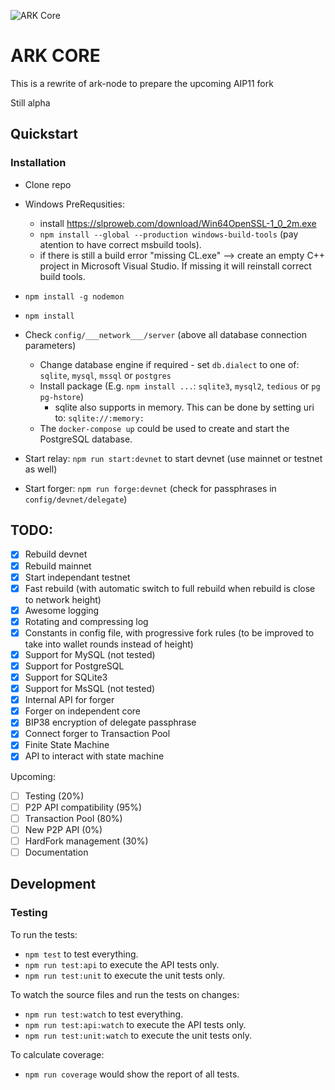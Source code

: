 ![ARK Core](https://i.imgur.com/1aP6F2o.png)

# ARK CORE
This is a rewrite of ark-node to prepare the upcoming AIP11 fork

Still alpha

## Quickstart

### Installation
- Clone repo
- Windows PreRequsities:
  - install https://slproweb.com/download/Win64OpenSSL-1_0_2m.exe
  - `npm install --global --production windows-build-tools` (pay atention to have correct msbuild tools).
  - if there is still a build error "missing CL.exe" --> create an empty C++ project in Microsoft Visual Studio. If missing it will reinstall correct build tools.

- `npm install -g nodemon`
- `npm install`
- Check `config/___network___/server` (above all database connection parameters)
  - Change database engine if required - set `db.dialect` to one of: `sqlite`, `mysql`, `mssql` or `postgres`
  - Install package (E.g. `npm install ...`: `sqlite3`, `mysql2`, `tedious` or `pg pg-hstore`)
    - sqlite also supports in memory. This can be done by setting uri to: `sqlite://:memory:`
  - The `docker-compose up` could be used to create and start the PostgreSQL database.
- Start relay: `npm run start:devnet` to start devnet (use mainnet or testnet as well)
- Start forger: `npm run forge:devnet` (check for passphrases in `config/devnet/delegate`)

## TODO:

  - [x] Rebuild devnet
  - [x] Rebuild mainnet
  - [x] Start independant testnet
  - [x] Fast rebuild (with automatic switch to full rebuild when rebuild is close to network height)
  - [x] Awesome logging
  - [x] Rotating and compressing log
  - [x] Constants in config file, with progressive fork rules (to be improved to take into wallet rounds instead of height)
  - [x] Support for MySQL (not tested)
  - [x] Support for PostgreSQL
  - [x] Support for SQLite3
  - [x] Support for MsSQL (not tested)
  - [x] Internal API for forger
  - [x] Forger on independent core
  - [x] BIP38 encryption of delegate passphrase
  - [x] Connect forger to Transaction Pool
  - [x] Finite State Machine
  - [x] API to interact with state machine

Upcoming:
  - [ ] Testing (20%)
  - [ ] P2P API compatibility (95%)
  - [ ] Transaction Pool (80%)
  - [ ] New P2P API (0%)
  - [ ] HardFork management (30%)
  - [ ] Documentation

## Development

### Testing

To run the tests:
 - `npm test` to test everything.
 - `npm run test:api` to execute the API tests only.
 - `npm run test:unit` to execute the unit tests only.

To watch the source files and run the tests on changes:
 - `npm run test:watch` to test everything.
 - `npm run test:api:watch` to execute the API tests only.
 - `npm run test:unit:watch` to execute the unit tests only.

To calculate coverage:
 - `npm run coverage` would show the report of all tests.
